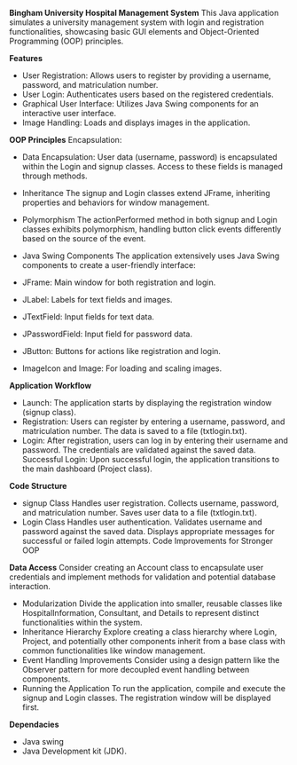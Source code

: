 **Bingham University Hospital Management System**
This Java application simulates a university management system with login and registration functionalities, showcasing basic GUI elements and Object-Oriented Programming (OOP) principles.

**Features**
- User Registration: Allows users to register by providing a username, password, and matriculation number.
- User Login: Authenticates users based on the registered credentials.
- Graphical User Interface: Utilizes Java Swing components for an interactive user interface.
- Image Handling: Loads and displays images in the application.
  
**OOP Principles**
Encapsulation:
- Data Encapsulation: User data (username, password) is encapsulated within the Login and signup classes. Access to these fields is managed through methods.
- Inheritance
The signup and Login classes extend JFrame, inheriting properties and behaviors for window management.
- Polymorphism
The actionPerformed method in both signup and Login classes exhibits polymorphism, handling button click events differently based on the source of the event.
- Java Swing Components
The application extensively uses Java Swing components to create a user-friendly interface:

- JFrame: Main window for both registration and login.
- JLabel: Labels for text fields and images.
- JTextField: Input fields for text data.
- JPasswordField: Input field for password data.
- JButton: Buttons for actions like registration and login.
- ImageIcon and Image: For loading and scaling images.
  
**Application Workflow**
- Launch: The application starts by displaying the registration window (signup class).
- Registration: Users can register by entering a username, password, and matriculation number. The data is saved to a file (txtlogin.txt).
- Login: After registration, users can log in by entering their username and password. The credentials are validated against the saved data.
Successful Login: Upon successful login, the application transitions to the main dashboard (Project class).

**Code Structure**
- signup Class
Handles user registration.
 Collects username, password, and matriculation number.
 Saves user data to a file (txtlogin.txt).
- Login Class
 Handles user authentication.
 Validates username and password against the saved data.
 Displays appropriate messages for successful or failed login attempts.
 Code Improvements for Stronger OOP

**Data Access**
Consider creating an Account class to encapsulate user credentials and implement methods for validation and potential database interaction.
- Modularization
 Divide the application into smaller, reusable classes like HospitalInformation, Consultant, and Details to represent distinct functionalities within the system.
- Inheritance Hierarchy
 Explore creating a class hierarchy where Login, Project, and potentially other components inherit from a base class with common functionalities like window management.
- Event Handling Improvements
 Consider using a design pattern like the Observer pattern for more decoupled event handling between components.
- Running the Application
 To run the application, compile and execute the signup and Login classes. The registration window will be displayed first.

**Dependacies**
- Java swing
- Java Development kit (JDK).
